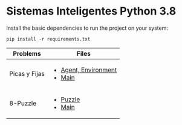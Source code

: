 # Sistemas Inteligentes Python 3.8

Install the basic dependencies to run the project on your system:

```
pip install -r requirements.txt
```

|    Problems   | Files |
| ------------- | ----- |
| Picas y Fijas | <ul><li>[Agent, Environment](https://github.com/davidrh195/Sistemas-Inteligentes/blob/Python/Problems/PyF.py)</li><li>[Main](https://github.com/davidrh195/Sistemas-Inteligentes/blob/Python/Picas-y-Fijas.py)</li></ul> |
| 8-Puzzle | <ul><li>[Puzzle](https://github.com/davidrh195/Sistemas-Inteligentes/blob/Python/Problems/Puzzle.py)</li><li>[Main](https://github.com/davidrh195/Sistemas-Inteligentes/blob/Python/Eigth-Puzzle.py)</li></ul> |
